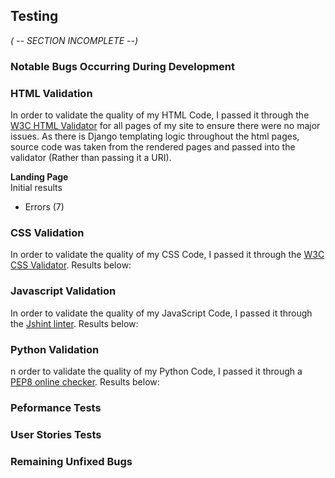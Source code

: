
## **Testing**
*( -- SECTION INCOMPLETE --)*

### **Notable Bugs Occurring During Development**
### **HTML Validation**
In order to validate the quality of my HTML Code, I passed it through the [W3C HTML Validator](https://validator.w3.org/) for all pages of my site to ensure there were no major issues. As there is Django templating logic throughout the html pages, source code was taken from the rendered pages and passed into the validator (Rather than passing it a URI).

**Landing Page**  
Initial results  
* Errors (7)



### **CSS Validation**
In order to validate the quality of my CSS Code, I passed it through the [W3C CSS Validator](https://jigsaw.w3.org/css-validator/). Results below:

### **Javascript Validation**
In order to validate the quality of my JavaScript Code, I passed it through the [Jshint linter](https://jshint.com/). Results below:

### **Python Validation**
n order to validate the quality of my Python Code, I passed it through a [PEP8 online checker](https://pep8online.com//). Results below:

### **Peformance Tests**
### **User Stories Tests**
### **Remaining Unfixed Bugs**